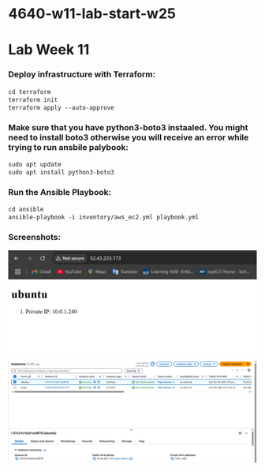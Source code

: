 # 4640-w11-lab-start-w25

# Lab Week 11

### Deploy infrastructure with Terraform:
```
cd terraform
terraform init
terraform apply --auto-approve
```

### Make sure that you have python3-boto3 instaaled. You might need to install boto3 otherwise you will receive an error while trying to run ansbile palybook:
```
sudo apt update
sudo apt install python3-boto3
```

### Run the Ansible Playbook:
```
cd ansible
ansible-playbook -i inventory/aws_ec2.yml playbook.yml
```

### Screenshots:
![image](./Lab11-1.jpg)

![image](./Lab11-2.jpg)
